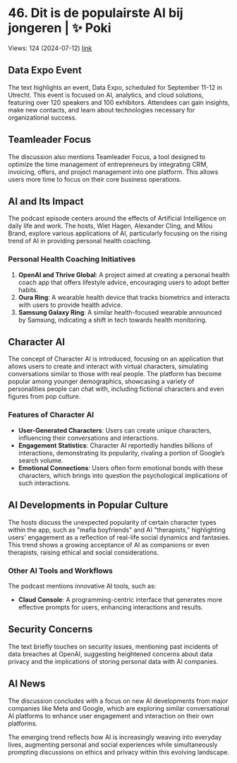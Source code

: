 # 46. Dit is de populairste AI bij jongeren | ✨ Poki
Views: 124 (2024-07-12) [link](https://www.youtube.com/watch?v=JX1JTVEC_Dw)


 ## Data Expo Event
The text highlights an event, Data Expo, scheduled for September 11-12 in Utrecht. This event is focused on AI, analytics, and cloud solutions, featuring over 120 speakers and 100 exhibitors. Attendees can gain insights, make new contacts, and learn about technologies necessary for organizational success. 

## Teamleader Focus
The discussion also mentions Teamleader Focus, a tool designed to optimize the time management of entrepreneurs by integrating CRM, invoicing, offers, and project management into one platform. This allows users more time to focus on their core business operations.

## AI and Its Impact
The podcast episode centers around the effects of Artificial Intelligence on daily life and work. The hosts, Wiet Hagen, Alexander Cling, and Milou Brand, explore various applications of AI, particularly focusing on the rising trend of AI in providing personal health coaching. 

### Personal Health Coaching Initiatives
1. **OpenAI and Thrive Global**: A project aimed at creating a personal health coach app that offers lifestyle advice, encouraging users to adopt better habits.
2. **Oura Ring**: A wearable health device that tracks biometrics and interacts with users to provide health advice.
3. **Samsung Galaxy Ring**: A similar health-focused wearable announced by Samsung, indicating a shift in tech towards health monitoring.

## Character AI
The concept of Character AI is introduced, focusing on an application that allows users to create and interact with virtual characters, simulating conversations similar to those with real people. The platform has become popular among younger demographics, showcasing a variety of personalities people can chat with, including fictional characters and even figures from pop culture.

### Features of Character AI
- **User-Generated Characters**: Users can create unique characters, influencing their conversations and interactions.
- **Engagement Statistics**: Character AI reportedly handles billions of interactions, demonstrating its popularity, rivaling a portion of Google’s search volume.
- **Emotional Connections**: Users often form emotional bonds with these characters, which brings into question the psychological implications of such interactions.

## AI Developments in Popular Culture
The hosts discuss the unexpected popularity of certain character types within the app, such as "mafia boyfriends" and AI "therapists," highlighting users' engagement as a reflection of real-life social dynamics and fantasies. This trend shows a growing acceptance of AI as companions or even therapists, raising ethical and social considerations.

### Other AI Tools and Workflows
The podcast mentions innovative AI tools, such as:
- **Claud Console**: A programming-centric interface that generates more effective prompts for users, enhancing interactions and results.
  
## Security Concerns
The text briefly touches on security issues, mentioning past incidents of data breaches at OpenAI, suggesting heightened concerns about data privacy and the implications of storing personal data with AI companies.

## AI News
The discussion concludes with a focus on new AI developments from major companies like Meta and Google, which are exploring similar conversational AI platforms to enhance user engagement and interaction on their own platforms.

The emerging trend reflects how AI is increasingly weaving into everyday lives, augmenting personal and social experiences while simultaneously prompting discussions on ethics and privacy within this evolving landscape.